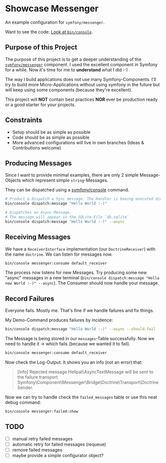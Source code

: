 # Showcase Messenger

An example configuration for `symfony/messenger`.

Want to see the code: [Look at `bin/console`](./bin/console).

## Purpose of this Project

The purpose of this project is to get a deeper understanding of the [`symfony/messenger`](https://symfony.com/doc/current/components/messenger.html) component.
I used the excellent component in Symfony for a while. Now it's time for me to **understand** what I did :-)

The way I build applications does not use many Symfony-Components. I'll try to build more Micro-Applications
without using symfony in the future but will keep using some components (because they're excellent).

This project will **NOT** contain best practices **NOR** ever be production ready or a good starter for your projects.

## Constraints

- Setup should be as simple as possible
- Code should be as simple as possible
- More advanced configurations will live in own branches (Ideas & Contributions welcome)

## Producing Messages

Since I want to provide minimal examples, there are only 2 simple Message-Objects which represent
simple `string`-Messages.

They can be dispatched using a [symfony/console](https://symfony.com/doc/current/components/console.html) command.

```sh
# Product & Dispatch a Sync message. The Handler is beeing executed directly and some debug output is shown.
bin/console dispatch:message "Hello World :-)"

# Dispatches an Async-Message.
# The message will appear in the SQLite-File `db.sqlite`
bin/console dispatch:message "Hello World :-)" --async
```

## Receiving Messages

We have a `ReceiverInterface` implementation (our `DoctrineReceiver`) with the name `doctrine`.
We can listen for messages now.

```sh
bin/console messenger:consume default_receiver
```

The process now listens for new Messages. Try producing some new "async" messages in a new terminal (`bin/console dispatch:message "Hello new World :-)" --async`).
The Consumer should now handle your message.

## Record Failures

Everyone fails. Mostly me. That's fine if we handle failures and fix things.

My Demo-Command produces failures by incidence:

```sh
bin/console dispatch:message "Hello World :-)" --async --should-fail
```

The Message is being stored in our `messages`-Table successfully.
Now we need to handle it -> which fails (because we wanted it to fail).

```sh
bin/console messenger:consume default_receiver
```

Now check the Log-Output. It shows you an info (not an error) that:

> [info] Rejected message Hellpat\AsyncTextMessage will be sent to the failure transport Symfony\Component\Messenger\Bridge\Doctrine\Transport\DoctrineSender.

Now we can try to handle check the `failed_messages` table or use this neat debug command:

```sh
bin/console messenger:failed:show
```

## TODO

- [ ] manual retry failed messages
- [ ] automatic retry for failed messages (requeue)
- [ ] remove failed messages
- [ ] maybe provide a simple configurator object?

